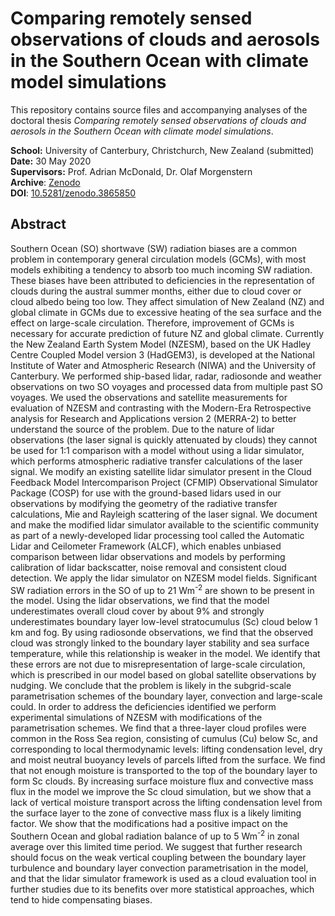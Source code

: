 # Comparing remotely sensed observations of clouds and aerosols in the Southern Ocean with climate model simulations

This repository contains source files and accompanying analyses
of the doctoral thesis *Comparing remotely sensed observations of clouds and aerosols in the Southern Ocean with climate model simulations*.

**School:** University of Canterbury, Christchurch, New Zealand (submitted)\
**Date:** 30 May 2020\
**Supervisors:** Prof. Adrian McDonald, Dr. Olaf Morgenstern\
**Archive**: [Zenodo](https://zenodo.org/record/3865850)\
**DOI**: [10.5281/zenodo.3865850](https://doi.org/10.5281/zenodo.3865850)

## Abstract

Southern Ocean (SO) shortwave (SW) radiation biases are a common problem
 in contemporary general circulation models (GCMs), with most models 
exhibiting a tendency to absorb too much incoming SW radiation. These 
biases have been attributed to deficiencies in the representation of 
clouds during the austral summer months, either due to cloud cover or 
cloud albedo being too low. They affect simulation of New Zealand (NZ) 
and global climate in GCMs due to excessive heating of the sea surface 
and the effect on large-scale circulation. Therefore, improvement of 
GCMs is necessary for accurate prediction of future NZ and global 
climate. Currently the New Zealand Earth System Model (NZESM), based on 
the UK Hadley Centre Coupled Model version 3 (HadGEM3), is developed at 
the National Institute of Water and Atmospheric Research (NIWA) and the 
University of Canterbury. We performed ship-based lidar, radar, 
radiosonde and weather observations on two SO voyages and processed data
 from multiple past SO voyages. We used the observations and satellite 
measurements for evaluation of NZESM and contrasting with the Modern-Era
 Retrospective analysis for Research and Applications version 2 
(MERRA-2) to better understand the source of the problem. Due to the 
nature of lidar observations (the laser signal is quickly attenuated by 
clouds) they cannot be used for 1:1 comparison with a model without 
using a lidar simulator, which performs atmospheric radiative transfer 
calculations of the laser signal. We modify an existing satellite lidar 
simulator present in the Cloud Feedback Model Intercomparison Project 
(CFMIP) Observational Simulator Package (COSP) for use with the 
ground-based lidars used in our observations by modifying the geometry 
of the radiative transfer calculations, Mie and Rayleigh scattering of 
the laser signal. We document and make the modified lidar simulator 
available to the scientific community as part of a newly-developed lidar
 processing tool called the Automatic Lidar and Ceilometer Framework 
(ALCF), which enables unbiased comparison between lidar observations and
 models by performing calibration of lidar backscatter, noise removal 
and consistent cloud detection. We apply the lidar simulator on NZESM 
model fields. Significant SW radiation errors in the SO of up to 21 Wm<sup>-2</sup>
 are shown to be present in the model. Using the lidar observations, we 
find that the model underestimates overall cloud cover by about 9% and 
strongly underestimates boundary layer low-level stratocumulus (Sc) 
cloud below 1 km and fog. By using radiosonde observations, we find that
 the observed cloud was strongly linked to the boundary layer stability 
and sea surface temperature, while this relationship is weaker in the 
model. We identify that these errors are not due to misrepresentation of
 large-scale circulation, which is prescribed in our model based on 
global satellite observations by nudging. We conclude that the problem 
is likely in the subgrid-scale parametrisation schemes of the boundary 
layer, convection and large-scale could. In order to address the 
deficiencies identified we perform experimental simulations of NZESM 
with modifications of the parametrisation schemes. We find that a 
three-layer cloud profiles were common in the Ross Sea region, 
consisting of cumulus (Cu) below Sc, and corresponding to local 
thermodynamic levels: lifting condensation level, dry and moist neutral 
buoyancy levels of parcels lifted from the surface. We find that not 
enough moisture is transported to the top of the boundary layer to form 
Sc clouds. By increasing surface moisture flux and convective mass flux 
in the model we improve the Sc cloud simulation, but we show that a lack
 of vertical moisture transport across the lifting condensation level 
from the surface layer to the zone of convective mass flux is a likely 
limiting factor. We show that the modifications had a positive impact on
 the Southern Ocean and global radiation balance of up to 5 Wm<sup>-2</sup>
 in zonal average over this limited time period. We suggest that further
 research should focus on the weak vertical coupling between the 
boundary layer turbulence and boundary layer convection parametrisation 
in the model, and that the lidar simulator framework is used as a cloud 
evaluation tool in further studies due to its benefits over more 
statistical approaches, which tend to hide compensating biases.
